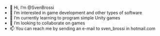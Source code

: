 - 👋 Hi, I’m @SvenBrossi
- 👀 I’m interested in game development and other types of software
- 🌱 I’m currently learning to program simple Unity games
- 💞️ I’m looking to collaborate on games
- 📫 You can reach me by sending an e-mail to sven_brossi in hotmail.com

<!---
SvenBrossi/SvenBrossi is a ✨ special ✨ repository because its `README.md` (this file) appears on your GitHub profile.
You can click the Preview link to take a look at your changes.
--->
